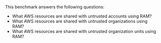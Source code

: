 This benchmark answers the following questions:

- What AWS resources are shared with untrusted accounts using RAM?
- What AWS resources are shared with untrusted organizations using RAM?
- What AWS resources are shared with untrusted organization units using RAM?
